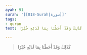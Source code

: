 ```yaml
---
ayah: 91
surah: '[[018-Surah|سورة]]'
tags:
- quran
text: كَذَٰلِكَ وَقَدْ أَحَطْنَا بِمَا لَدَيْهِ خُبْرًا

---
```

> كَذَٰلِكَ وَقَدْ أَحَطْنَا بِمَا لَدَيْهِ خُبْرًا
